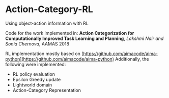 # Action-Category-RL
Using object-action information with RL

Code for the work implemented in: **Action Categorization for Computationally Improved Task Learning and Planning**, *Lakshmi Nair and Sonia Chernova*, AAMAS 2018

RL implementation mostly based on [https://github.com/aimacode/aima-python](https://github.com/aimacode/aima-python)
Additionally, the following were implemented:
- RL policy evaluation
- Epsilon Greedy update
- Lightworld domain 
- Action-Category Representation 




